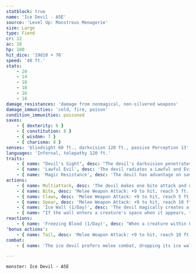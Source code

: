 ```yaml
---
statblock: true
name: 'Ice Devil - A5E'
source: 'Level Up: Monstrous Menagerie'
size: Large
type: Fiend
cr: 12
ac: 18
hp: 180
hit_dice: '19d10 + 76'
speed: '40 ft.'
stats:
    - 20
    - 14
    - 18
    - 18
    - 16
    - 18
damage_resistances: 'damage from nonmagical, non-silvered weapons'
damage_immunities: 'cold, fire, poison'
condition_immunities: poisoned
saves:
    - { dexterity: 6 }
    - { constitution: 8 }
    - { wisdom: 7 }
    - { charisma: 8 }
senses: 'blindsight 60 ft., darkvision 120 ft., passive Perception 13'
languages: 'Infernal, telepathy 120 ft.'
traits:
    - { name: "Devil's Sight", desc: "The devil's darkvision penetrates magical darkness." }
    - { name: 'Lawful Evil', desc: 'The devil radiates a Lawful and Evil aura.' }
    - { name: 'Magic Resistance', desc: 'The devil has advantage on saving throws against spells and magical effects.' }
actions:
    - { name: Multiattack, desc: 'The devil makes one bite attack and one claws attack.' }
    - { name: Bite, desc: 'Melee Weapon Attack: +9 to hit, reach 5 ft., one target. Hit: 12 (2d6 + 5) piercing damage plus 7 (2d6) cold damage.' }
    - { name: Claws, desc: 'Melee Weapon Attack: +9 to hit, reach 5 ft., one target. Hit: 10 (2d4 + 5) slashing damage plus 7 (2d6) cold damage.' }
    - { name: Spear, desc: 'Melee Weapon Attack: +9 to hit, reach 10 ft., one target. Hit: 14 (2d8 + 5) piercing damage plus 10 (3d6) cold damage. If the target is a creature, it makes a DC 16 Constitution saving throw, becoming slowed for 1 minute on a failure. The target repeats the saving throw at the end of each of its turns, ending the effect on a success.' }
    - { name: 'Ice Wall (1/Day)', desc: 'The devil magically creates a wall of ice on a solid surface it can see within 60 feet. The wall is flat, 1 foot thick, and can be up to 50 feet long and 15 feet high. The wall lasts for 1 minute or until destroyed. Each 10-foot section has AC 12, 30 hit points, vulnerability to fire damage, and immunity to cold, necrotic, poison, and psychic damage.' }
    - { name: "If the wall enters a creature's space when it appears, the creature is pushed to one side of the wall (creature's choice)", desc: 'The creature then makes a DC 16 Dexterity saving throw, taking 49 (14d6) cold damage on a successful save or half damage on a success.' }
reactions:
    - { name: 'Freezing Blood (1/Day)', desc: "When a creature within 60 feet that the devil can see hits it with a ranged attack or includes it in a spell's area, the creature makes a DC 16 Constitution saving throw. On a failure, the creature takes 10 (3d6) cold damage and is slowed until the end of its next turn." }
'bonus actions':
    - { name: Tail, desc: 'Melee Weapon Attack: +9 to hit, reach 10 ft., one target. Hit: 11 (2d6 + 5) bludgeoning damage plus 7 (2d6) cold damage.' }
combat:
    - { name: 'The ice devil prefers melee combat, dropping its ice wall on melee attackers in a way that blocks ranged attackers from participating in the battle', desc: "The ice devil uses its spear attack first to slow one or two opponents, and then attacks slowed opponents with bite and claws. The ice devil rarely retreats from melee, though it may do so if threatened by ranged attackers it can't counter." }

---
```

```statblock
monster: Ice Devil - A5E
```
